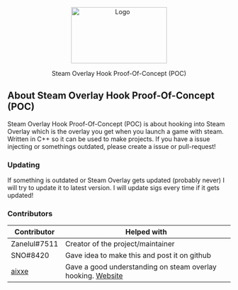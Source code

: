 <p align="center">
	<img align="center" src="https://upload.wikimedia.org/wikipedia/commons/8/83/Steam_icon_logo.svg" alt="Logo" width="216" height="127">
</p>
<p align="center">Steam Overlay Hook Proof-Of-Concept (POC)</p>

## About Steam Overlay Hook Proof-Of-Concept (POC)
Steam Overlay Hook Proof-Of-Concept (POC) is about hooking into Steam Overlay which is the overlay you get when you launch a game with steam.
Written in C++ so it can be used to make projects. If you have a issue injecting or somethings outdated, please create a issue or pull-request!

### Updating
If something is outdated or Steam Overlay gets updated (probably never) I will try to update it to latest version.
I will update sigs every time if it gets updated!

### Contributors

| Contributor | Helped with |
| ----------- | ----------- |
| Zanelul#7511  | Creator of the project/maintainer |
| SNO#8420 | Gave idea to make this and post it on github |
| [aixxe](https://github.com/aixxe) | Gave a good understanding on steam overlay hooking. [Website](https://aixxe.net/2017/09/steam-overlay-rendering) |

